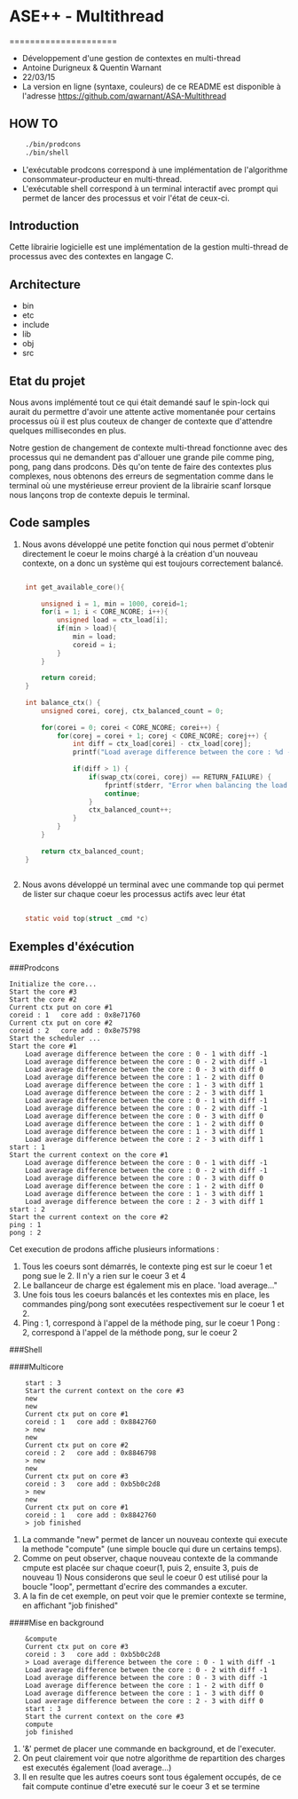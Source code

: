 # ASE++ - Multithread
=====================
* Développement d'une gestion de contextes en multi-thread
* Antoine Durigneux & Quentin Warnant
* 22/03/15
* La version en ligne (syntaxe, couleurs) de ce README est disponible à l'adresse https://github.com/qwarnant/ASA-Multithread

HOW TO
------------
```bash
    ./bin/prodcons 
    ./bin/shell
```
* L'exécutable prodcons correspond à une implémentation de l'algorithme consommateur-producteur en multi-thread.
* L'exécutable shell correspond à un terminal interactif avec prompt qui permet de lancer des processus et voir l'état de ceux-ci.

Introduction
------------
Cette librairie logicielle est une implémentation de la gestion multi-thread de processus avec des contextes en langage C.

Architecture
------------
* bin
* etc
* include 
* lib
* obj
* src

Etat du projet
--------------
Nous avons implémenté tout ce qui était demandé sauf le spin-lock qui aurait du permettre d'avoir une attente active momentanée
pour certains processus où il est plus couteux de changer de contexte que d'attendre quelques millisecondes en plus. 

Notre gestion de changement de contexte multi-thread fonctionne avec des processus qui ne demandent pas d'allouer une grande pile
comme ping, pong, pang dans prodcons. Dès qu'on tente de faire des contextes plus complexes, nous obtenons des erreurs de segmentation
comme dans le terminal où une mystérieuse erreur provient de la librairie scanf lorsque nous lançons trop de contexte depuis le terminal.
    
Code samples
------------
1. Nous avons développé une petite fonction qui nous permet d'obtenir directement le coeur le moins chargé à la création d'un nouveau
contexte, on a donc un système qui est toujours correctement balancé.

```C

    int get_available_core(){
    
    	unsigned i = 1, min = 1000, coreid=1;
    	for(i = 1; i < CORE_NCORE; i++){
    		unsigned load = ctx_load[i];
    		if(min > load){
    			min = load;
    			coreid = i;
    		}
    	}
    
    	return coreid;
    }
    
    int balance_ctx() {
        unsigned corei, corej, ctx_balanced_count = 0;
    
        for(corei = 0; corei < CORE_NCORE; corei++) {
            for(corej = corei + 1; corej < CORE_NCORE; corej++) {
                int diff = ctx_load[corei] - ctx_load[corej];
            	printf("Load average difference between the core : %d - %d with diff %d\n", corei, corej, diff);
    
                if(diff > 1) {
                    if(swap_ctx(corei, corej) == RETURN_FAILURE) {
                        fprintf(stderr, "Error when balancing the load on the core : %d - %d with diff %d\n", corei, corej, diff);
                        continue;
                    }
                    ctx_balanced_count++;
                }
            }
        }
    
        return ctx_balanced_count;
    }
    
```

2. Nous avons développé un terminal avec une commande top qui permet de lister sur chaque coeur les processus actifs avec leur état

```C
    
    static void top(struct _cmd *c) 
```


Exemples d'éxécution
--------------------

###Prodcons
```
Initialize the core...
Start the core #3
Start the core #2
Current ctx put on core #1
coreid : 1   core add : 0x8e71760
Current ctx put on core #2
coreid : 2   core add : 0x8e75798
Start the scheduler ...
Start the core #1
	Load average difference between the core : 0 - 1 with diff -1
	Load average difference between the core : 0 - 2 with diff -1
	Load average difference between the core : 0 - 3 with diff 0
	Load average difference between the core : 1 - 2 with diff 0
	Load average difference between the core : 1 - 3 with diff 1
	Load average difference between the core : 2 - 3 with diff 1
	Load average difference between the core : 0 - 1 with diff -1
	Load average difference between the core : 0 - 2 with diff -1
	Load average difference between the core : 0 - 3 with diff 0
	Load average difference between the core : 1 - 2 with diff 0
	Load average difference between the core : 1 - 3 with diff 1
	Load average difference between the core : 2 - 3 with diff 1
start : 1
Start the current context on the core #1
	Load average difference between the core : 0 - 1 with diff -1
	Load average difference between the core : 0 - 2 with diff -1
	Load average difference between the core : 0 - 3 with diff 0
	Load average difference between the core : 1 - 2 with diff 0
	Load average difference between the core : 1 - 3 with diff 1
	Load average difference between the core : 2 - 3 with diff 1
start : 2
Start the current context on the core #2
ping : 1
pong : 2
```

Cet execution de prodons affiche plusieurs informations :
1) Tous les coeurs sont démarrés, le contexte ping est sur le coeur 1 et pong sue le 2.
	Il n'y a rien sur le coeur 3 et 4
2) Le ballanceur de charge est également mis en place. 'load average..."
3) Une fois tous les coeurs balancés et les contextes mis en place, les commandes ping/pong sont executées respectivement sur le coeur 1 et 2.
4) Ping : 1, correspond à l'appel de la méthode ping, sur le coeur 1
   Pong : 2, correspond à l'appel de la méthode pong, sur le coeur 2



###Shell

####Multicore
```
	start : 3
	Start the current context on the core #3
	new
	new
	Current ctx put on core #1
	coreid : 1   core add : 0x8842760
	> new
	new
	Current ctx put on core #2
	coreid : 2   core add : 0x8846798
	> new
	new
	Current ctx put on core #3
	coreid : 3   core add : 0xb5b0c2d8
	> new
	new
	Current ctx put on core #1
	coreid : 1   core add : 0x8842760
	> job finished
```

1) La commande "new" permet de lancer un nouveau contexte qui execute la methode "compute" (une simple boucle qui dure un certains temps).
2) Comme on peut observer, chaque nouveau contexte de la commande cmpute est placée sur chaque coeur(1, puis 2, ensuite 3, puis de nouveau 1)
   Nous considerons que seul le coeur 0 est utilisé pour la boucle "loop", permettant d'ecrire des commandes a excuter.
3) A la fin de cet exemple, on peut voir que le premier contexte se termine, en affichant "job finished"


####Mise en background

```
	&compute
	Current ctx put on core #3
	coreid : 3   core add : 0xb5b0c2d8
	> Load average difference between the core : 0 - 1 with diff -1
	Load average difference between the core : 0 - 2 with diff -1
	Load average difference between the core : 0 - 3 with diff -1
	Load average difference between the core : 1 - 2 with diff 0
	Load average difference between the core : 1 - 3 with diff 0
	Load average difference between the core : 2 - 3 with diff 0
	start : 3
	Start the current context on the core #3
	compute
	job finished
```

1) '&' permet de placer une commande en background, et de l'executer.
2) On peut clairement voir que notre algorithme de repartition des charges est executés également (load average...)
3) Il en resulte que les autres coeurs sont tous également occupés, de ce fait compute continue d'etre executé sur le coeur 3 et se termine


